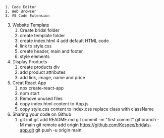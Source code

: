     1. Code Editor
    2. Web Browser
    3. VS Code Extension
3. Website Template
    1. Create bridal folder
    2. create template folder
    3. create index.html
    4 add default HTML code
    5. link to style.css
    6. create header, main and footer
    7. style elements
4. Display Products
    1. create products div
    2. add product attributes
    3. add link, image, name and price
5.  Creat React App
    1. npx create-react-app
    2. npm start
    3. Remove unused files
    4. copy index.html content to App.js
    5. copy style.css content to index.css
    replace class with className
6. Sharing your code on Github
    1. git init
git add README.md
git commit -m "first commit"
git branch -M main
git remote add origin https://github.com/Kcspex/bridals-app.git
git push -u origin main
